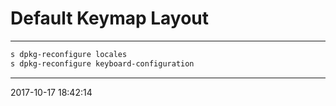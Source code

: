# Default Keymap Layout

----------------------------------------- 

```bash
s dpkg-reconfigure locales 
s dpkg-reconfigure keyboard-configuration
```

-----------------------------------------
2017-10-17 18:42:14
